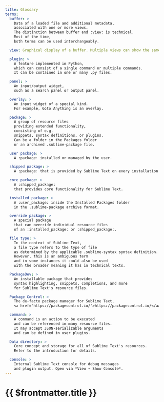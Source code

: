 ```yaml
---
title: Glossary
terms:
  buffer: >
    Data of a loaded file and additional metadata,
    associated with one or more views.
    The distinction between buffer and :view: is technical.
    Most of the time,
    both terms can be used interchangeably.

  view: Graphical display of a buffer. Multiple views can show the same buffer.

  plugin: >
    A feature implemented in Python,
    which can consist of a single command or multiple commands.
    It can be contained in one or many .py files.

  panel: >
    An input/output widget,
    such as a search panel or output panel.

  overlay: >
    An input widget of a special kind.
    For example, Goto Anything is an overlay.

  package: >
    A group of resource files
    providing extended functionality,
    consisting of e.g.
    snippets, syntax definitions, or plugins.
    Can be a folder in the Packages folder
    or an archived .sublime-package file.

  user package: >
    A :package: installed or managed by the user.

  shipped package: >
    A :package: that is provided by Sublime Text on every installation.

  core package: >
    A :shipped_package:
    that provides core functionality for Sublime Text.

  installed package: >
    A :user_package: inside the Installed Packages folder
    in the .sublime-package archive format.

  override package: >
    A special package
    that can override individual resource files
    of an :installed_package: or :shipped_package:.

  file type: >
    In the context of Sublime Text,
    a file type refers to the type of file
    as determined by the applicable .sublime-syntax syntax definition.
    However, this is an ambiguous term
    and in some instances it could also be used
    with the broader meaning it has in technical texts.

  PackageDev: >
    An installable package that provides
    syntax highlighting, snippets, completions, and more
    for Sublime Text's resource files.

  Package Control: >
    The de-facto package manager for Sublime Text. 
    <a href="https://packagecontrol.io/">https://packagecontrol.io/</a>

  command: >
    A command is an action to be executed
    and can be referenced in many resource files.
    It may accept JSON-serializable arguments
    and can be defined in user plugins.

  Data directory: >
    Core concept and storage for all of Sublime Text's resources.
    Refer to the introduction for details.

  console: >
    Internal Sublime Text console for debug messages
    and plugin output. Open via *View → Show Console*.
---
```


# {{ $frontmatter.title }}

<Glossary :terms="$frontmatter.terms" />

<script setup>
  import Glossary from 'vuepress-plugin-glossary/components/Glossary.vue'
</script>
